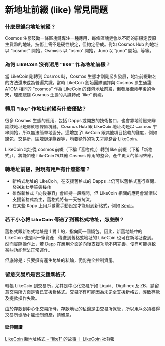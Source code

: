 # 新地址前綴 (like) 常見問題

### 什麼是錢包地址前綴？

Cosmos 生態鼓勵一條區塊鏈專注一種應用，每條區塊鏈會以不同的前綴定義原生貨幣的地址，技術上需不是硬性規定，但約定俗成。例如 Cosmos Hub 的地址以 “cosmos” 開始，Osmosis 以 “osmo” 開始，Juno 以 “juno” 開始，等等。

### 為何 LikeCoin 沒有選用 “like” 作為地址前綴？

當 LikeCoin 剛轉到 Cosmos 時，Cosmos 生態才剛剛起步發展，地址前綴取名的方法還未成為普遍共識。當時 LikeCoin 創始團隊選擇與 Cosmos 原生通證 ATOM 相同的 “cosmos” 作為 LikeCoin 的錢包地址前綴，但發展至兩年後的今天，理應跟隨 Cosmos 生態的共識轉成 “like” 前綴。

### 轉用 “like” 作地址前綴有什麼優點？

很多 Cosmos 生態的應用，包括 Dapps 或開放的技術接口，也會靠地前綴來辨認該地址是屬於哪條區塊鏈。Cosmos Hub 跟 LikeCoin 地址均是以 cosmos 字串開始，所以無法簡單地區分。這增加了LikeCoin 跟其他項目接軌的難度，例如錢包、交易所、區塊鏈瀏覽器等，均要額外的功夫才能整合 LikeCoin。

LikeCoin 地址從 cosmos 前綴（下稱「舊格式」）轉到 like 前綴（下稱「新格式」），將能加速 LikeCoin 跟其他 Cosmos 應用的整合，產生更大的協同效應。

### 轉地址前綴，對現有用戶有什麼影響？

* 新格式地址的 LikeCoin，在支援舊格式的 Dapps 上仍可以舊格式進行查閱、發送和接受等等操作
* 雖然新格式「向後兼容」會維持一段時間，但 LikeCoin 相關的應用會漸漸以支援新格式為主，舊格式將有一天被淘汰。
* 在某些 Dapp 上用戶或需手動設定才能用到新格式，例如 [Keplr](keplr.md)。

### 若不小心把 LikeCoin 傳送了到舊格式地址，怎麼辦？

舊格式跟新格式地址是 1 對 1 的，指向同一個錢包。因此，新舊地址中的 LikeCoin 也是同一筆資產，傳送到舊格式地址的 LikeCoin 也可在新地址查到。然而實際操作上，若 Dapp 在應用介面的向後支援功能不夠完善，便有可能導致某些功能無法正常運作。

但底線是：只要擁有產生地址的私鑰，仍能完全控制資產。

### 留意交易所是否支援新格式

轉帳 LikeCoin 到交易所，尤其是中心化交易所如 Liquid、Digifinex 及 ZB，請留意交易所方面是否已支援新格式。交易所有可能因為未完全支援新格式，導致存款及提款操作失敗。

由於存款到中心化交易所時，存款地址的私鑰是由交易所保管，所以用戶必須獲得交易所協助才能控制資產，請留意。

#### 延伸閱讀

[LikeCoin 新地址格式 – “like1” 的故事 ｜ LikeCoin 社群報](https://blog.like.co/zh/community-update-20220321-zh/)
